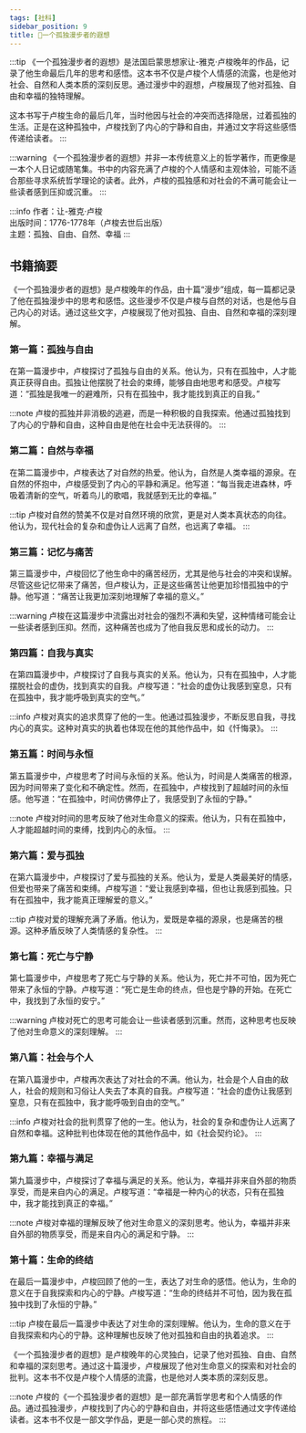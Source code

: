 ```yaml
---
tags: [社科]
sidebar_position: 9
title: 🍻一个孤独漫步者的遐想
---
```


:::tip
《一个孤独漫步者的遐想》是法国启蒙思想家让-雅克·卢梭晚年的作品，记录了他生命最后几年的思考和感悟。这本书不仅是卢梭个人情感的流露，也是他对社会、自然和人类本质的深刻反思。通过漫步中的遐想，卢梭展现了他对孤独、自由和幸福的独特理解。

这本书写于卢梭生命的最后几年，当时他因与社会的冲突而选择隐居，过着孤独的生活。正是在这种孤独中，卢梭找到了内心的宁静和自由，并通过文字将这些感悟传递给读者。
:::

:::warning
《一个孤独漫步者的遐想》并非一本传统意义上的哲学著作，而更像是一本个人日记或随笔集。书中的内容充满了卢梭的个人情感和主观体验，可能不适合那些寻求系统哲学理论的读者。此外，卢梭的孤独感和对社会的不满可能会让一些读者感到压抑或沉重。
:::

:::info
作者：让-雅克·卢梭  
出版时间：1776-1778年（卢梭去世后出版）  
主题：孤独、自由、自然、幸福
:::

## 书籍摘要

《一个孤独漫步者的遐想》是卢梭晚年的作品，由十篇“漫步”组成，每一篇都记录了他在孤独漫步中的思考和感悟。这些漫步不仅是卢梭与自然的对话，也是他与自己内心的对话。通过这些文字，卢梭展现了他对孤独、自由、自然和幸福的深刻理解。

### 第一篇：孤独与自由
在第一篇漫步中，卢梭探讨了孤独与自由的关系。他认为，只有在孤独中，人才能真正获得自由。孤独让他摆脱了社会的束缚，能够自由地思考和感受。卢梭写道：“孤独是我唯一的避难所，只有在孤独中，我才能找到真正的自我。”

:::note
卢梭的孤独并非消极的逃避，而是一种积极的自我探索。他通过孤独找到了内心的宁静和自由，这种自由是他在社会中无法获得的。
:::

### 第二篇：自然与幸福
在第二篇漫步中，卢梭表达了对自然的热爱。他认为，自然是人类幸福的源泉。在自然的怀抱中，卢梭感受到了内心的平静和满足。他写道：“每当我走进森林，呼吸着清新的空气，听着鸟儿的歌唱，我就感到无比的幸福。”

:::tip
卢梭对自然的赞美不仅是对自然环境的欣赏，更是对人类本真状态的向往。他认为，现代社会的复杂和虚伪让人远离了自然，也远离了幸福。
:::

### 第三篇：记忆与痛苦
第三篇漫步中，卢梭回忆了他生命中的痛苦经历，尤其是他与社会的冲突和误解。尽管这些记忆带来了痛苦，但卢梭认为，正是这些痛苦让他更加珍惜孤独中的宁静。他写道：“痛苦让我更加深刻地理解了幸福的意义。”

:::warning
卢梭在这篇漫步中流露出对社会的强烈不满和失望，这种情绪可能会让一些读者感到压抑。然而，这种痛苦也成为了他自我反思和成长的动力。
:::

### 第四篇：自我与真实
在第四篇漫步中，卢梭探讨了自我与真实的关系。他认为，只有在孤独中，人才能摆脱社会的虚伪，找到真实的自我。卢梭写道：“社会的虚伪让我感到窒息，只有在孤独中，我才能呼吸到真实的空气。”

:::info
卢梭对真实的追求贯穿了他的一生。他通过孤独漫步，不断反思自我，寻找内心的真实。这种对真实的执着也体现在他的其他作品中，如《忏悔录》。
:::

### 第五篇：时间与永恒
第五篇漫步中，卢梭思考了时间与永恒的关系。他认为，时间是人类痛苦的根源，因为时间带来了变化和不确定性。然而，在孤独中，卢梭找到了超越时间的永恒感。他写道：“在孤独中，时间仿佛停止了，我感受到了永恒的宁静。”

:::note
卢梭对时间的思考反映了他对生命意义的探索。他认为，只有在孤独中，人才能超越时间的束缚，找到内心的永恒。
:::

### 第六篇：爱与孤独
在第六篇漫步中，卢梭探讨了爱与孤独的关系。他认为，爱是人类最美好的情感，但爱也带来了痛苦和束缚。卢梭写道：“爱让我感到幸福，但也让我感到孤独。只有在孤独中，我才能真正理解爱的意义。”

:::tip
卢梭对爱的理解充满了矛盾。他认为，爱既是幸福的源泉，也是痛苦的根源。这种矛盾反映了人类情感的复杂性。
:::

### 第七篇：死亡与宁静
第七篇漫步中，卢梭思考了死亡与宁静的关系。他认为，死亡并不可怕，因为死亡带来了永恒的宁静。卢梭写道：“死亡是生命的终点，但也是宁静的开始。在死亡中，我找到了永恒的安宁。”

:::warning
卢梭对死亡的思考可能会让一些读者感到沉重。然而，这种思考也反映了他对生命意义的深刻理解。
:::

### 第八篇：社会与个人
在第八篇漫步中，卢梭再次表达了对社会的不满。他认为，社会是个人自由的敌人，社会的规则和习俗让人失去了本真的自我。卢梭写道：“社会的虚伪让我感到窒息，只有在孤独中，我才能呼吸到自由的空气。”

:::info
卢梭对社会的批判贯穿了他的一生。他认为，社会的复杂和虚伪让人远离了自然和幸福。这种批判也体现在他的其他作品中，如《社会契约论》。
:::

### 第九篇：幸福与满足
第九篇漫步中，卢梭探讨了幸福与满足的关系。他认为，幸福并非来自外部的物质享受，而是来自内心的满足。卢梭写道：“幸福是一种内心的状态，只有在孤独中，我才能找到真正的幸福。”

:::note
卢梭对幸福的理解反映了他对生命意义的深刻思考。他认为，幸福并非来自外部的物质享受，而是来自内心的满足和宁静。
:::

### 第十篇：生命的终结
在最后一篇漫步中，卢梭回顾了他的一生，表达了对生命的感悟。他认为，生命的意义在于自我探索和内心的宁静。卢梭写道：“生命的终结并不可怕，因为我在孤独中找到了永恒的宁静。”

:::tip
卢梭在最后一篇漫步中表达了对生命的深刻理解。他认为，生命的意义在于自我探索和内心的宁静。这种理解也反映了他对孤独和自由的执着追求。
:::

《一个孤独漫步者的遐想》是卢梭晚年的心灵独白，记录了他对孤独、自由、自然和幸福的深刻思考。通过这十篇漫步，卢梭展现了他对生命意义的探索和对社会的批判。这本书不仅是卢梭个人情感的流露，也是他对人类本质的深刻反思。

:::note
卢梭的《一个孤独漫步者的遐想》是一部充满哲学思考和个人情感的作品。通过孤独漫步，卢梭找到了内心的宁静和自由，并将这些感悟通过文字传递给读者。这本书不仅是一部文学作品，更是一部心灵的旅程。
:::